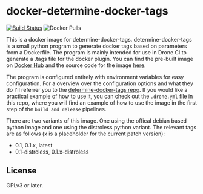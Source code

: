 # docker-determine-docker-tags

[![Build Status](https://build.walbeck.it/api/badges/walbeck-it/docker-determine-docker-tags/status.svg)](https://build.walbeck.it/walbeck-it/docker-determine-docker-tags)
![Docker Pulls](https://img.shields.io/docker/pulls/mwalbeck/determine-docker-tags)

This is a docker image for determine-docker-tags. determine-docker-tags is a small python program to generate docker tags based on parameters from a Dockerfile. The program is mainly intended for use in Drone CI to generate a .tags file for the docker plugin. You can find the pre-built image on [Docker Hub](https://hub.docker.com/r/mwalbeck/determine-docker-tags) and the source code for the image [here](https://git.walbeck.it/walbeck-it/docker-determine-docker-tags).

The program is configured entirely with environment variables for easy configuration. For a overview over the configuration options and what they do I'll referrer you to the [determine-docker-tags repo](https://git.walbeck.it/walbeck-it/determine-docker-tags). If you would like a practical example of how to use it, you can check out the `.drone.yml` file in this repo, where you will find an example of how to use the image in the first step of the `build and release` pipelines.

There are two variants of this image. One using the offical debian based python image and one using the distroless python variant. The relevant tags are as follows (x is a placeholder for the current patch version):

* 0.1, 0.1.x, latest
* 0.1-distroless, 0.1.x-distroless

## License

GPLv3 or later.

